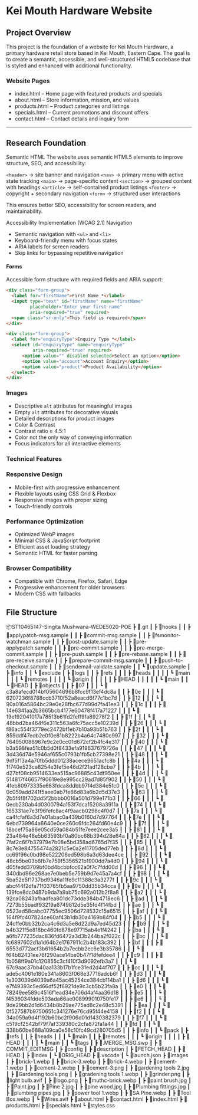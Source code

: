 # Kei Mouth Hardware Website
## Project Overview
This project is the foundation of a website for Kei Mouth Hardware, a primary hardware retail store based in Kei Mouth, Eastern Cape.
The goal is to create a semantic, accessible, and well-structured HTML5 codebase that is styled and enhanced with additional functionality.

### Website Pages
* index.html – Home page with featured products and specials
* about.html – Store information, mission, and values
* products.html – Product categories and listings
* specials.html – Current promotions and discount offers
* contact.html – Contact details and inquiry form

---

## Research Foundation
Semantic HTML
The website uses semantic HTML5 elements to improve structure, SEO, and accessibility:

`<header>` → site banner and navigation
`<nav>` → primary menu with active state tracking
`<main>` → page-specific content
`<section>` → grouped content with headings
`<article>` → self-contained product listings
`<footer>` → copyright + secondary navigation
`<form>` → structured user interactions

This ensures better SEO, accessibility for screen readers, and maintainability.

Accessibility Implementation (WCAG 2.1)
Navigation
- Semantic navigation with `<ul>` and `<li>`
- Keyboard-friendly menu with focus states
- ARIA labels for screen readers
- Skip links for bypassing repetitive navigation
  
#### Forms
Accessible form structure with required fields and ARIA support:

```html
<div class="form-group">
  <label for="firstName">First Name *</label>
  <input type="text" id="firstName" name="firstName" 
         placeholder="Enter your first name" 
         aria-required="true" required>
  <span class="sr-only">This field is required</span>
</div>

<div class="form-group">
  <label for="enquiryType">Enquiry Type *</label>
  <select id="enquiryType" name="enquiryType" 
          aria-required="true" required>
      <option value="" disabled selected>Select an option</option>
      <option value="account">Account Enquiry</option>
      <option value="product">Product Availability</option>
  </select>
</div>
```

### Images
- Descriptive `alt` attributes for meaningful images
- Empty `alt` attributes for decorative visuals
- Detailed descriptions for product images
- Color & Contrast
- Contrast ratio ≥ 4.5:1
- Color not the only way of conveying information
- Focus indicators for all interactive elements


### Technical Features
### Responsive Design
- Mobile-first with progressive enhancement
- Flexible layouts using CSS Grid & Flexbox
- Responsive images with proper sizing
- Touch-friendly controls
  
### Performance Optimization
- Optimized WebP images
- Minimal CSS & JavaScript footprint
- Efficient asset loading strategy
- Semantic HTML for faster parsing
  
### Browser Compatibility
- Compatible with Chrome, Firefox, Safari, Edge
- Progressive enhancement for older browsers
- Modern CSS with fallbacks

## File Structure

📦ST10465147-Singita Mushwana-WEDE5020-POE
 ┣ 📂.git
 ┃ ┣ 📂hooks
 ┃ ┃ ┣ 📜applypatch-msg.sample
 ┃ ┃ ┣ 📜commit-msg.sample
 ┃ ┃ ┣ 📜fsmonitor-watchman.sample
 ┃ ┃ ┣ 📜post-update.sample
 ┃ ┃ ┣ 📜pre-applypatch.sample
 ┃ ┃ ┣ 📜pre-commit.sample
 ┃ ┃ ┣ 📜pre-merge-commit.sample
 ┃ ┃ ┣ 📜pre-push.sample
 ┃ ┃ ┣ 📜pre-rebase.sample
 ┃ ┃ ┣ 📜pre-receive.sample
 ┃ ┃ ┣ 📜prepare-commit-msg.sample
 ┃ ┃ ┣ 📜push-to-checkout.sample
 ┃ ┃ ┣ 📜sendemail-validate.sample
 ┃ ┃ ┗ 📜update.sample
 ┃ ┣ 📂info
 ┃ ┃ ┗ 📜exclude
 ┃ ┣ 📂logs
 ┃ ┃ ┣ 📂refs
 ┃ ┃ ┃ ┣ 📂heads
 ┃ ┃ ┃ ┃ ┗ 📜main
 ┃ ┃ ┃ ┗ 📂remotes
 ┃ ┃ ┃ ┃ ┗ 📂origin
 ┃ ┃ ┃ ┃ ┃ ┣ 📜HEAD
 ┃ ┃ ┃ ┃ ┃ ┗ 📜main
 ┃ ┃ ┗ 📜HEAD
 ┃ ┣ 📂objects
 ┃ ┃ ┣ 📂07
 ┃ ┃ ┃ ┗ 📜c3a8afecd014bf05604696b8fcc9f13ef4dc8a
 ┃ ┃ ┣ 📂0e
 ┃ ┃ ┃ ┗ 📜6207236f8788ccb3710f52a8eacd6f77c1bc7d
 ┃ ┃ ┣ 📂12
 ┃ ┃ ┃ ┗ 📜90a016a5864bc29e0e28fbc677d99d7fa41ee3
 ┃ ┃ ┣ 📂1c
 ┃ ┃ ┃ ┣ 📜14e6341aa2b3665bcb4177e60478f417a71227
 ┃ ┃ ┃ ┗ 📜19e192041017a785f3b61fd2feff9fa89278f2
 ┃ ┃ ┣ 📂1f
 ┃ ┃ ┃ ┗ 📜48bbd2ba464f6e311c563a6fc75acc5e10239d
 ┃ ┃ ┣ 📂26
 ┃ ┃ ┃ ┗ 📜f86ac554f3779ec2472bf1eb7b10a93b51b763
 ┃ ┃ ┣ 📂2f
 ┃ ┃ ┃ ┗ 📜859ddf47edb2e0f0e81b8222b4a64c7480c997
 ┃ ┃ ┣ 📂32
 ┃ ┃ ┃ ┗ 📜764950088967e9c2e0cc01d672cf2b4fc4e317
 ┃ ┃ ┣ 📂40
 ┃ ┃ ┃ ┗ 📜b3a598fea51c0b5d0f8433efa919637679726e
 ┃ ┃ ┣ 📂47
 ┃ ┃ ┃ ┗ 📜3d436d74e5946af655c0793b1fb5cb27398e21
 ┃ ┃ ┣ 📂48
 ┃ ┃ ┃ ┗ 📜9df5f13a4a70fb5ddd01238acece9651acfc8b
 ┃ ┃ ┣ 📂4a
 ┃ ┃ ┃ ┗ 📜1f740e523ca8254e3fef5e46d2f21ad128cba7
 ┃ ┃ ┣ 📂4b
 ┃ ┃ ┃ ┗ 📜d27bf08cb9514633ea515ac96885c43df950ee
 ┃ ┃ ┣ 📂4d
 ┃ ┃ ┃ ┗ 📜514817f46657f90619e8e995cc29ad7d85f902
 ┃ ┃ ┣ 📂50
 ┃ ┃ ┃ ┗ 📜4feb80973335e683fdca8ddbb97f4d384e5fc0
 ┃ ┃ ┣ 📂5c
 ┃ ┃ ┃ ┗ 📜0c059add241f5aee0ab7fe86d83a6b2d5d37e3
 ┃ ┃ ┣ 📂63
 ┃ ┃ ┃ ┗ 📜2b5f4f8f702dd5f2bbbb0016a501d799e171b3
 ┃ ┃ ┣ 📂66
 ┃ ┃ ┃ ┗ 📜0ecb230ab4d0300794a153f7dca15208a3911a
 ┃ ┃ ┣ 📂74
 ┃ ┃ ┃ ┗ 📜165331ae7e3f96fefc8ac4f9aacb0298c4f0d7
 ┃ ┃ ┣ 📂7a
 ┃ ┃ ┃ ┗ 📜ca4fcfaf6a3d7e01abac0a439b0160d7d97764
 ┃ ┃ ┣ 📂7e
 ┃ ┃ ┃ ┗ 📜6ebd739964a6640e0ce260c6fdc264fd60e4c9
 ┃ ┃ ┣ 📂7f
 ┃ ┃ ┃ ┗ 📜18bcef75a86e05cd59a084b51fe7eee2cee3a5
 ┃ ┃ ┣ 📂81
 ┃ ┃ ┃ ┗ 📜23a484e48e5b63593bf0a80bc68b394d28e64a
 ┃ ┃ ┣ 📂82
 ┃ ┃ ┃ ┗ 📜7faf2c6f7b37979e7b08e5bd358ad6765d7f35
 ┃ ┃ ┣ 📂85
 ┃ ┃ ┃ ┗ 📜8c7e3e84755474a2821c5e0a2e11705ded77eb
 ┃ ┃ ┣ 📂8d
 ┃ ┃ ┃ ┗ 📜cc69f96c0bd98e522206ed598b6a3d63dee4ce
 ┃ ┃ ┣ 📂92
 ┃ ┃ ┃ ┗ 📜48cb5be03b6fb7e759f5356521b1900dd7a4d0
 ┃ ┃ ┣ 📂94
 ┃ ┃ ┃ ┗ 📜d05fedd3709bf0bd4bcbbfcc62a0f7c7fdd00d
 ┃ ┃ ┣ 📂96
 ┃ ┃ ┃ ┗ 📜340dbd96e268ae7e0beb5e759b9d7e45a7a4cf
 ┃ ┃ ┣ 📂98
 ┃ ┃ ┃ ┗ 📜5ba52e5f1737bd9346a11fe9c11388c3a3277f
 ┃ ┃ ┣ 📂9c
 ┃ ┃ ┃ ┗ 📜abcf44f2dfa71f03765fb5aa9750dd35b34cca
 ┃ ┃ ┣ 📂9e
 ┃ ┃ ┃ ┗ 📜139fce8dc0487b9da7a9ab75c692a012b2f8a8
 ┃ ┃ ┣ 📂a2
 ┃ ┃ ┃ ┗ 📜92ca08243afbadfea801dc73dde384b4718ec6
 ┃ ┃ ┣ 📂ad
 ┃ ┃ ┃ ┗ 📜7273b55badf93219a6749812d5e35fd4f14fbd
 ┃ ┃ ┣ 📂ae
 ┃ ┃ ┃ ┗ 📜0523ad58cabc07755ec9506d728532c15a6515
 ┃ ┃ ┣ 📂af
 ┃ ┃ ┃ ┗ 📜164f9fc407824ce60af43b1db30a4169b84f04
 ┃ ┃ ┣ 📂b5
 ┃ ┃ ┃ ┗ 📜24cffe0bb32b2ca4c6d3a5e8d22d9a7ed45d23
 ┃ ┃ ┣ 📂b9
 ┃ ┃ ┃ ┗ 📜b4b321f5e818bc460fd878e97715ab4e1f4242
 ┃ ┃ ┣ 📂ba
 ┃ ┃ ┃ ┗ 📜a6fb777235dac836fd6472a3d3b244ba2f022c
 ┃ ┃ ┣ 📂bc
 ┃ ┃ ┃ ┗ 📜fc6897602d1a1d64b2e1767911c2b4b183c392
 ┃ ┃ ┣ 📂bf
 ┃ ┃ ┃ ┣ 📜6553d772acf3b61654b2b7ecbb2ec6e3b35786
 ┃ ┃ ┃ ┗ 📜f64b82431ee76f290ace14be0b47f18fefdee4
 ┃ ┃ ┣ 📂c9
 ┃ ┃ ┃ ┣ 📜1b058ff9a01c120855c3cf410f3d9092efb3a7
 ┃ ┃ ┃ ┗ 📜67c9aac37bb40aa133b17b1fce31ed2d44f707
 ┃ ┃ ┣ 📂cc
 ┃ ┃ ┃ ┗ 📜ade5c4061e180e341a8603f068e37716adcb6f
 ┃ ┃ ┣ 📂d3
 ┃ ┃ ┃ ┗ 📜1e303039d4039a6a45ac45254ce384cb114ba1
 ┃ ┃ ┣ 📂d6
 ┃ ┃ ┃ ┗ 📜e7f49393c5ed66df52f6921de9c3cb5b23fa8a
 ┃ ┃ ┣ 📂e0
 ┃ ┃ ┃ ┗ 📜78249ee589c4516f1ead34e706d4af4aa36d18
 ┃ ┃ ┣ 📂e5
 ┃ ┃ ┃ ┗ 📜f4536034fdde503ada66ae008999010750fe17
 ┃ ┃ ┣ 📂e6
 ┃ ┃ ┃ ┗ 📜9de29bb2d1d6434b8b29ae775ad8c2e48c5391
 ┃ ┃ ┣ 📂ea
 ┃ ┃ ┃ ┗ 📜0f527587b9750651c341276e76cd95f44e4158
 ┃ ┃ ┣ 📂f2
 ┃ ┃ ┃ ┗ 📜34a059a9d4f192b60bc2f906d01d1430382379
 ┃ ┃ ┣ 📂f7
 ┃ ┃ ┃ ┗ 📜c519cf2542bf79f7af339380c2cfa872fa1a44
 ┃ ┃ ┣ 📂fd
 ┃ ┃ ┃ ┗ 📜338b60be688a109ca0e58c10fc49cd280705d5
 ┃ ┃ ┣ 📂info
 ┃ ┃ ┗ 📂pack
 ┃ ┣ 📂refs
 ┃ ┃ ┣ 📂heads
 ┃ ┃ ┃ ┗ 📜main
 ┃ ┃ ┣ 📂remotes
 ┃ ┃ ┃ ┗ 📂origin
 ┃ ┃ ┃ ┃ ┣ 📜HEAD
 ┃ ┃ ┃ ┃ ┗ 📜main
 ┃ ┃ ┗ 📂tags
 ┃ ┣ 📜.MERGE_MSG.swp
 ┃ ┣ 📜COMMIT_EDITMSG
 ┃ ┣ 📜config
 ┃ ┣ 📜description
 ┃ ┣ 📜FETCH_HEAD
 ┃ ┣ 📜HEAD
 ┃ ┣ 📜index
 ┃ ┗ 📜ORIG_HEAD
 ┣ 📂.vscode
 ┃ ┗ 📜launch.json
 ┣ 📂Images
 ┃ ┣ 📜brick-1.webp
 ┃ ┣ 📜brick-3.webp
 ┃ ┣ 📜brick-4.webp
 ┃ ┣ 📜cement-1.webp
 ┃ ┣ 📜cement-2.webp
 ┃ ┣ 📜cement-3.png
 ┃ ┣ 📜gardening tools 2.jpg
 ┃ ┣ 📜Gardening tools.png
 ┃ ┣ 📜gradening tools 1.webp
 ┃ ┣ 📜grinder.png
 ┃ ┣ 📜light bulb.avif
 ┃ ┣ 📜logo.png
 ┃ ┣ 📜muthc-brick.webp
 ┃ ┣ 📜paint brush.jpg
 ┃ ┣ 📜Paint.jpg
 ┃ ┣ 📜Pine 2.jpg
 ┃ ┣ 📜pine wood.jpg
 ┃ ┣ 📜Plumbing fittings.jpg
 ┃ ┣ 📜plumbing pipes.jpg
 ┃ ┣ 📜power tool 1.webp
 ┃ ┣ 📜SA Pine.webp
 ┃ ┣ 📜Tool Box.webp
 ┃ ┗ 📜Wires.avif
 ┣ 📜about.html
 ┣ 📜contact.html
 ┣ 📜index.html
 ┣ 📜products.html
 ┣ 📜specials.html
 ┗ 📜styles.css
